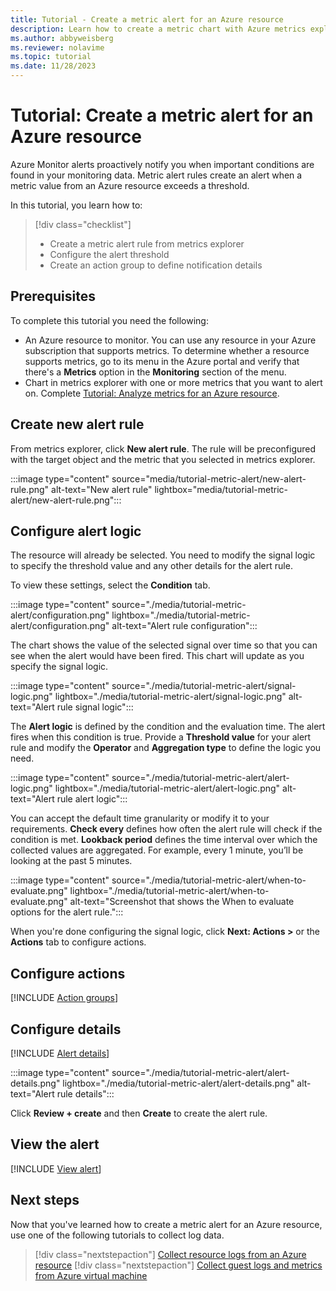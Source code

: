 ```yaml
---
title: Tutorial - Create a metric alert for an Azure resource
description: Learn how to create a metric chart with Azure metrics explorer.
ms.author: abbyweisberg
ms.reviewer: nolavime
ms.topic: tutorial
ms.date: 11/28/2023
---
```


# Tutorial: Create a metric alert for an Azure resource

Azure Monitor alerts proactively notify you when important conditions are found in your monitoring data. Metric alert rules create an alert when a metric value from an Azure resource exceeds a threshold.

In this tutorial, you learn how to:

> [!div class="checklist"]
> * Create a metric alert rule from metrics explorer
> * Configure the alert threshold
> * Create an action group to define notification details

## Prerequisites
To complete this tutorial you need the following: 

- An Azure resource to monitor. You can use any resource in your Azure subscription that supports metrics. To determine whether a resource supports metrics, go to its menu in the Azure portal and verify that there's a **Metrics** option in the **Monitoring** section of the menu.
- Chart in metrics explorer with one or more metrics that you want to alert on. Complete [Tutorial: Analyze metrics for an Azure resource](../essentials/tutorial-metrics.md).

## Create new alert rule
From metrics explorer, click **New alert rule**. The rule will be preconfigured with the target object and the metric that you selected in metrics explorer.

:::image type="content" source="media/tutorial-metric-alert/new-alert-rule.png" alt-text="New alert rule" lightbox="media/tutorial-metric-alert/new-alert-rule.png":::

## Configure alert logic
The resource will already be selected. You need to modify the signal logic to specify the threshold value and any other details for the alert rule. 

To view these settings, select the **Condition** tab. 

:::image type="content" source="./media/tutorial-metric-alert/configuration.png" lightbox="./media/tutorial-metric-alert/configuration.png" alt-text="Alert rule configuration":::

The chart shows the value of the selected signal over time so that you can see when the alert would have been fired. This chart will update as you specify the signal logic.

:::image type="content" source="./media/tutorial-metric-alert/signal-logic.png" lightbox="./media/tutorial-metric-alert/signal-logic.png" alt-text="Alert rule signal logic":::

The **Alert logic** is defined by the condition and the evaluation time. The alert fires when this condition is true. Provide a **Threshold value** for your alert rule and modify the **Operator** and **Aggregation type** to define the logic you need.

:::image type="content" source="./media/tutorial-metric-alert/alert-logic.png" lightbox="./media/tutorial-metric-alert/alert-logic.png" alt-text="Alert rule alert logic":::

You can accept the default time granularity or modify it to your requirements. **Check every** defines how often the alert rule will check if the condition is met. **Lookback period** defines the time interval over which the collected values are aggregated. For example, every 1 minute, you’ll be looking at the past 5 minutes.

:::image type="content" source="./media/tutorial-metric-alert/when-to-evaluate.png" lightbox="./media/tutorial-metric-alert/when-to-evaluate.png" alt-text="Screenshot that shows the When to evaluate options for the alert rule.":::

When you're done configuring the signal logic, click **Next: Actions >** or the **Actions** tab to configure actions.

## Configure actions
[!INCLUDE [Action groups](../../../includes/azure-monitor-tutorial-action-group.md)]

## Configure details
[!INCLUDE [Alert details](../../../includes/azure-monitor-tutorial-alert-details.md)]

:::image type="content" source="./media/tutorial-metric-alert/alert-details.png" lightbox="./media/tutorial-metric-alert/alert-details.png" alt-text="Alert rule details":::


Click **Review + create** and then **Create** to create the alert rule.


## View the alert
[!INCLUDE [View alert](../../../includes/azure-monitor-tutorial-view-alert.md)]


## Next steps
Now that you've learned how to create a metric alert for an Azure resource, use one of the following tutorials to collect log data.

> [!div class="nextstepaction"]
> [Collect resource logs from an Azure resource](../essentials/tutorial-resource-logs.md)
> [!div class="nextstepaction"]
> [Collect guest logs and metrics from Azure virtual machine](../vm/tutorial-monitor-vm-guest.md)